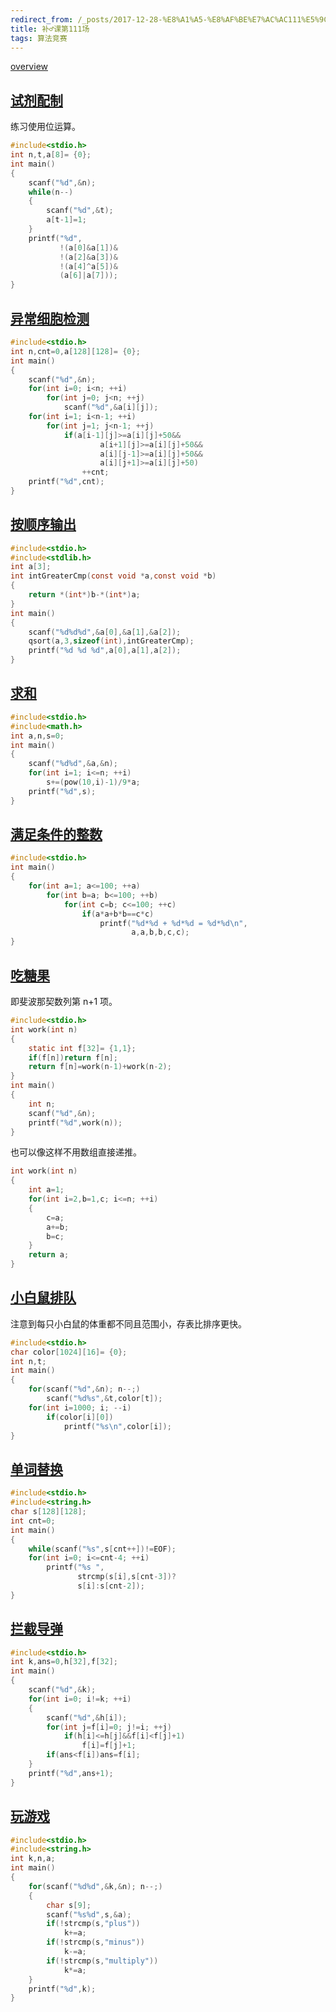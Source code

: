 ```yaml
---
redirect_from: /_posts/2017-12-28-%E8%A1%A5-%E8%AF%BE%E7%AC%AC111%E5%9C%BA/
title: 补♂课第111场
tags: 算法竞赛
---
```


[overview](https://vjudge.net/contest/205941#overview)

## [试剂配制](https://vjudge.net/problem/OpenJ_Bailian-2936)

练习使用位运算。

```c
#include<stdio.h>
int n,t,a[8]= {0};
int main()
{
    scanf("%d",&n);
    while(n--)
    {
        scanf("%d",&t);
        a[t-1]=1;
    }
    printf("%d",
           !(a[0]&a[1])&
           !(a[2]&a[3])&
           !(a[4]^a[5])&
           (a[6]|a[7]));
}
```

## [异常细胞检测](https://vjudge.net/problem/OpenJ_Bailian-2937)

```c
#include<stdio.h>
int n,cnt=0,a[128][128]= {0};
int main()
{
    scanf("%d",&n);
    for(int i=0; i<n; ++i)
        for(int j=0; j<n; ++j)
            scanf("%d",&a[i][j]);
    for(int i=1; i<n-1; ++i)
        for(int j=1; j<n-1; ++j)
            if(a[i-1][j]>=a[i][j]+50&&
                    a[i+1][j]>=a[i][j]+50&&
                    a[i][j-1]>=a[i][j]+50&&
                    a[i][j+1]>=a[i][j]+50)
                ++cnt;
    printf("%d",cnt);
}
```

## [按顺序输出](https://vjudge.net/problem/OpenJ_Bailian-2938)

```c
#include<stdio.h>
#include<stdlib.h>
int a[3];
int intGreaterCmp(const void *a,const void *b)
{
    return *(int*)b-*(int*)a;
}
int main()
{
    scanf("%d%d%d",&a[0],&a[1],&a[2]);
    qsort(a,3,sizeof(int),intGreaterCmp);
    printf("%d %d %d",a[0],a[1],a[2]);
}
```

## [求和](https://vjudge.net/problem/OpenJ_Bailian-2940)

```c
#include<stdio.h>
#include<math.h>
int a,n,s=0;
int main()
{
    scanf("%d%d",&a,&n);
    for(int i=1; i<=n; ++i)
        s+=(pow(10,i)-1)/9*a;
    printf("%d",s);
}
```

## [满足条件的整数](https://vjudge.net/problem/OpenJ_Bailian-2941)

```c
#include<stdio.h>
int main()
{
    for(int a=1; a<=100; ++a)
        for(int b=a; b<=100; ++b)
            for(int c=b; c<=100; ++c)
                if(a*a+b*b==c*c)
                    printf("%d*%d + %d*%d = %d*%d\n",
                           a,a,b,b,c,c);
}
```

## [吃糖果](https://vjudge.net/problem/OpenJ_Bailian-2942)

即斐波那契数列第 n+1 项。

```c
#include<stdio.h>
int work(int n)
{
    static int f[32]= {1,1};
    if(f[n])return f[n];
    return f[n]=work(n-1)+work(n-2);
}
int main()
{
    int n;
    scanf("%d",&n);
    printf("%d",work(n));
}
```

也可以像这样不用数组直接递推。

```c
int work(int n)
{
    int a=1;
    for(int i=2,b=1,c; i<=n; ++i)
    {
        c=a;
        a+=b;
        b=c;
    }
    return a;
}
```

## [小白鼠排队](https://vjudge.net/problem/OpenJ_Bailian-2943)

注意到每只小白鼠的体重都不同且范围小，存表比排序更快。

```c
#include<stdio.h>
char color[1024][16]= {0};
int n,t;
int main()
{
    for(scanf("%d",&n); n--;)
        scanf("%d%s",&t,color[t]);
    for(int i=1000; i; --i)
        if(color[i][0])
            printf("%s\n",color[i]);
}
```

## [单词替换](https://vjudge.net/problem/OpenJ_Bailian-2944)

```c
#include<stdio.h>
#include<string.h>
char s[128][128];
int cnt=0;
int main()
{
    while(scanf("%s",s[cnt++])!=EOF);
    for(int i=0; i<=cnt-4; ++i)
        printf("%s ",
               strcmp(s[i],s[cnt-3])?
               s[i]:s[cnt-2]);
}
```

## [拦截导弹](https://vjudge.net/problem/OpenJ_Bailian-2945)

```c
#include<stdio.h>
int k,ans=0,h[32],f[32];
int main()
{
    scanf("%d",&k);
    for(int i=0; i!=k; ++i)
    {
        scanf("%d",&h[i]);
        for(int j=f[i]=0; j!=i; ++j)
            if(h[i]<=h[j]&&f[i]<f[j]+1)
                f[i]=f[j]+1;
        if(ans<f[i])ans=f[i];
    }
    printf("%d",ans+1);
}
```

## [玩游戏](https://vjudge.net/problem/OpenJ_Bailian-2946)

```c
#include<stdio.h>
#include<string.h>
int k,n,a;
int main()
{
    for(scanf("%d%d",&k,&n); n--;)
    {
        char s[9];
        scanf("%s%d",s,&a);
        if(!strcmp(s,"plus"))
            k+=a;
        if(!strcmp(s,"minus"))
            k-=a;
        if(!strcmp(s,"multiply"))
            k*=a;
    }
    printf("%d",k);
}
```
